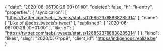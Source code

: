 {
  "date": "2020-06-06T00:26:00+01:00",
  "deleted": false,
  "h": "h-entry",
  "properties": {
    "syndication": [
      "https://twitter.com/sebs_tweets/status/1268523788838285314"
    ],
    "name": [
      "Like of @sebs_tweets's tweet"
    ],
    "published": [
      "2020-06-06T00:26:00+01:00"
    ],
    "like-of": [
      "https://twitter.com/sebs_tweets/status/1268523788838285314"
    ]
  },
  "kind": "likes",
  "slug": "2020/06/7rpp9",
  "client_id": "https://indigenous.realize.be"
}
